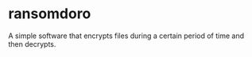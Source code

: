 # ransomdoro
A simple software that encrypts files during a certain period of time and then decrypts. 
